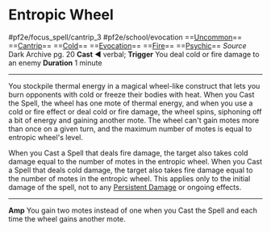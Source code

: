 # Entropic Wheel
#pf2e/focus_spell/cantrip_3 #pf2e/school/evocation 
==[Uncommon](../../../../../TTRPGShare-Pathfinder-2E-Vault/rules/traits/uncommon.md)== ==[Cantrip](../../../../../TTRPGShare-Pathfinder-2E-Vault/rules/traits/cantrip.md)== ==[Cold](../../../../../TTRPGShare-Pathfinder-2E-Vault/rules/traits/cold.md)== ==[Evocation](../../../../../TTRPGShare-Pathfinder-2E-Vault/rules/traits/evocation.md)== ==[Fire](../../../../../TTRPGShare-Pathfinder-2E-Vault/rules/traits/fire.md)== ==[Psychic](../../../Traits/Psychic.md)==
*Source* Dark Archive pg. 20
**Cast** ◄ verbal; **Trigger** You deal cold or fire damage to an enemy
**Duration** 1 minute

---
You stockpile thermal energy in a magical wheel-like construct that lets you burn opponents with cold or freeze their bodies with heat. When you Cast the Spell, the wheel has one mote of thermal energy, and when you use a cold or fire effect or deal cold or fire damage, the wheel spins, siphoning off a bit of energy and gaining another mote. The wheel can't gain motes more than once on a given turn, and the maximum number of motes is equal to entropic wheel's level.

When you Cast a Spell that deals fire damage, the target also takes cold damage equal to the number of motes in the entropic wheel. When you Cast a Spell that deals cold damage, the target also takes fire damage equal to the number of motes in the entropic wheel. This applies only to the initial damage of the spell, not to any [Persistent Damage](../../../Conditions/Persistent%20Damage.md) or ongoing effects.

---
**Amp** You gain two motes instead of one when you Cast the Spell and each time the wheel gains another mote.